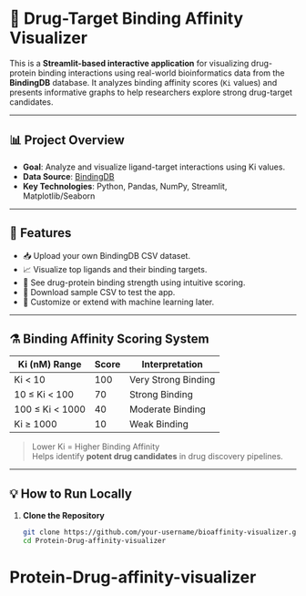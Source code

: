 # 🔬 Drug-Target Binding Affinity Visualizer

This is a **Streamlit-based interactive application** for visualizing drug-protein binding interactions using real-world bioinformatics data from the **BindingDB** database. It analyzes binding affinity scores (`Ki` values) and presents informative graphs to help researchers explore strong drug-target candidates.

---

## 📊 Project Overview

- **Goal**: Analyze and visualize ligand-target interactions using Ki values.
- **Data Source**: [BindingDB](https://www.bindingdb.org/)
- **Key Technologies**: Python, Pandas, NumPy, Streamlit, Matplotlib/Seaborn

---

## 🚀 Features

- 📥 Upload your own BindingDB CSV dataset.
- 📈 Visualize top ligands and their binding targets.
- 🧠 See drug-protein binding strength using intuitive scoring.
- 💾 Download sample CSV to test the app.
- 🧬 Customize or extend with machine learning later.

---

## ⚗️ Binding Affinity Scoring System

| Ki (nM) Range     | Score | Interpretation       |
|------------------|--------|----------------------|
| Ki < 10          | 100    | Very Strong Binding  |
| 10 ≤ Ki < 100    | 70     | Strong Binding       |
| 100 ≤ Ki < 1000  | 40     | Moderate Binding     |
| Ki ≥ 1000        | 10     | Weak Binding         |

> Lower Ki = Higher Binding Affinity  
> Helps identify **potent drug candidates** in drug discovery pipelines.

---

## 💡 How to Run Locally

1. **Clone the Repository**  
   ```bash
   git clone https://github.com/your-username/bioaffinity-visualizer.git
   cd Protein-Drug-affinity-visualizer
# Protein-Drug-affinity-visualizer
